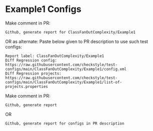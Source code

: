 # Example1 Configs
Make comment in PR:
```
Github, generate report for ClassFanOutComplexity/Example1
```
OR as alternate:
Paste below given to PR description to use such test configs:
```
Report label: ClassFanOutComplexity/Example1
Diff Regression config: https://raw.githubusercontent.com/checkstyle/test-configs/main/ClassFanOutComplexity/Example1/config.xml
Diff Regression projects: https://raw.githubusercontent.com/checkstyle/test-configs/main/ClassFanOutComplexity/Example1/list-of-projects.properties
```
Make comment in PR:
```
Github, generate report
```
OR
```
Github, generate report for configs in PR description
```

